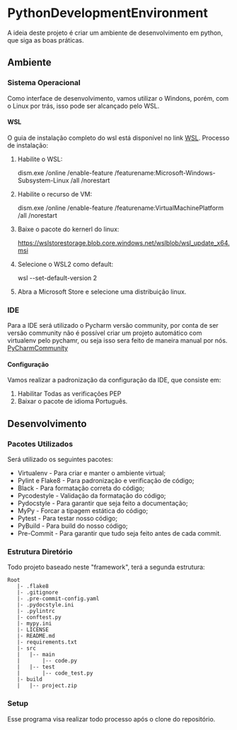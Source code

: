 # PythonDevelopmentEnvironment
A ideia deste projeto é criar um ambiente de desenvolvimento em python, que siga as boas práticas.

## Ambiente
### Sistema Operacional
Como interface de desenvolvimento, vamos utilizar o Windons, porém, com o Linux por trás, isso pode ser alcançado pelo WSL.
#### WSL
O guia de instalação completo do wsl está disponível no link [WSL](https://docs.microsoft.com/pt-br/windows/wsl/install-win10).
Processo de instalação:
1. Habilite o WSL:

    dism.exe /online /enable-feature /featurename:Microsoft-Windows-Subsystem-Linux /all /norestart
2. Habilite o recurso de VM:
    
    dism.exe /online /enable-feature /featurename:VirtualMachinePlatform /all /norestart
3. Baixe o pacote do kernerl do linux:
    
    https://wslstorestorage.blob.core.windows.net/wslblob/wsl_update_x64.msi
4. Selecione o WSL2 como default:
    
    wsl --set-default-version 2
5. Abra a Microsoft Store e selecione uma distribuição linux.

### IDE
Para a IDE será utilizado o Pycharm versão community, por conta de ser versão community não é possível criar um projeto automático com virtualenv pelo pychamr, ou seja isso sera feito de maneira manual por nós.
[PyCharmCommunity](https://www.jetbrains.com/pt-br/pycharm/download/download-thanks.html?platform=windows&code=PCC)
#### Configuração
Vamos realizar a padronização da configuração da IDE, que consiste em:
1. Habilitar Todas as verificações PEP
2. Baixar o pacote de idioma Português.
## Desenvolvimento
### Pacotes Utilizados
Será utilizado os seguintes pacotes:
* Virtualenv - Para criar e manter o ambiente virtual;
* Pylint e Flake8 - Para padronização e verificação de código;
* Black - Para formatação correta do código;
* Pycodestyle - Validação da formatação do código;
* Pydocstyle - Para garantir que seja feito a documentação;
* MyPy - Forcar a tipagem estática do código;
* Pytest - Para testar nosso código;
* PyBuild - Para build do nosso código;
* Pre-Commit - Para garantir que tudo seja feito antes de cada commit.
### Estrutura Diretório
Todo projeto baseado neste "framework", terá a segunda estrutura:
```
Root
   |- .flake8
   |- .gitignore
   |- .pre-commit-config.yaml
   |- .pydocstyle.ini
   |- .pylintrc
   |- conftest.py
   |- mypy.ini
   |- LICENSE
   |- README.md
   |- requirements.txt
   |- src
   |   |-- main
   |       |-- code.py
   |   |-- test
   |       |-- code_test.py
   |- build
   |   |-- project.zip
```
### Setup
Esse programa visa realizar todo processo após o clone do repositório.
